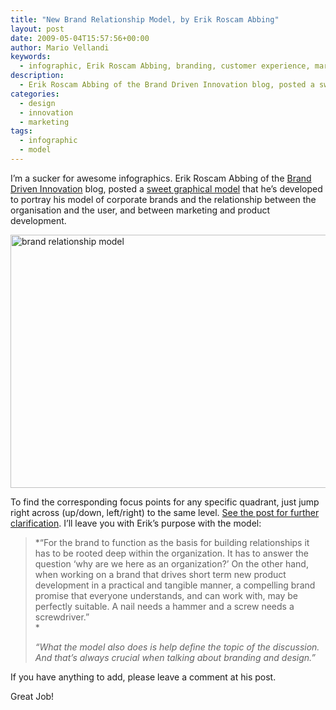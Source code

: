 ```yaml
---
title: "New Brand Relationship Model, by Erik Roscam Abbing"
layout: post
date: 2009-05-04T15:57:56+00:00
author: Mario Vellandi
keywords:
  - infographic, Erik Roscam Abbing, branding, customer experience, marketing, product development, design, model, innovation
description:
  - Erik Roscam Abbing of the Brand Driven Innovation blog, posted a sweet graphical model that he's developed to portray his model of corporate brands and the relationship between the organisation and the user, and between marketing and product development.
categories:
  - design
  - innovation
  - marketing
tags:
  - infographic
  - model
---
```

I&#8217;m a sucker for awesome infographics. Erik Roscam Abbing of the [Brand Driven Innovation](http://www.branddriveninnovation.com/) blog, posted a [sweet graphical model](http://www.branddriveninnovation.com/2009/02/24/new-brand-relationship-model/) that he&#8217;s developed to portray his model of corporate brands and the relationship between the organisation and the user, and between marketing and product development.

<a title="brand relationship model by zilver pics, on Flickr" href="http://www.flickr.com/photos/zilverpics/3306605711/"><img src="http://farm4.static.flickr.com/3337/3306605711_1b9e4a807d_z.jpg" alt="brand relationship model" width="700" height="405" /></a>

To find the corresponding focus points for any specific quadrant, just jump right across (up/down, left/right) to the same level. [See the post for further clarification](http://www.branddriveninnovation.com/2009/02/24/new-brand-relationship-model/). I&#8217;ll leave you with Erik&#8217;s purpose with the model:

> *&#8220;For the brand to function as the basis for building relationships it has to be rooted deep within the organization. It has to answer the question ‘why are we here as an organization?’ On the other hand, when working on a brand that drives short term new product development in a practical and tangible manner, a compelling brand promise that everyone understands, and can work with, may be perfectly suitable. A nail needs a hammer and a screw needs a screwdriver.&#8221;<br /> *
>
> *&#8220;What the model also does is help define the topic of the discussion. And that’s always crucial when talking about branding and design.&#8221;*

If you have anything to add, please leave a comment at his post.

Great Job!
